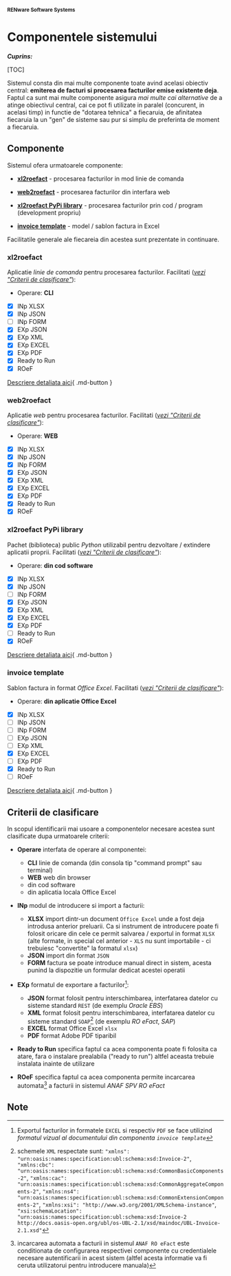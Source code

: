 <small>**RENware Software Systems**</small>

# Componentele sistemului


***Cuprins:***

[TOC]


Sistemul consta din mai multe componente toate avind acelasi obiectiv central: **emiterea de facturi si procesarea facturilor emise existente deja**. Faptul ca sunt mai multe componente asigura *mai multe cai alternative* de a atinge obiectivul central, cai ce pot fi utilizate in paralel (concurent, in acelasi timp) in functie de "dotarea tehnica" a fiecaruia, de afinitatea fiecaruia la un "gen" de sisteme sau pur si simplu de preferinta de moment a fiecaruia.




## Componente

Sistemul ofera urmatoarele componente:

* __[xl2roefact](#xl2roefact)__ - procesarea facturilor in mod linie de comanda

* __[web2roefact](#web2roefact)__ - procesarea facturilor din interfara web

* __[xl2roefact PyPi library](#xl2roefact-pypi-library)__ - procesarea facturilor prin cod / program (development propriu)

* __[invoice template](#invoice-template)__ - model / sablon factura in Excel

Facilitatile generale ale fiecareia din acestea sunt prezentate in continuare.


### xl2roefact

Aplicatie *linie de comanda* pentru procesarea facturilor. Facilitati (*[vezi "Criterii de clasificare"](#criterii-de-clasificare)*):  <!-- (stat: WIP) -->

* Operare: **CLI**
* [x] INp XLSX
* [x] INp JSON
* [ ] INp FORM
* [x] EXp JSON
* [x] EXp XML
* [x] EXp EXCEL
* [x] EXp PDF
* [x] Ready to Run
* [x] ROeF

[Descriere detaliata aici](../../xl2roefact/README.md){ .md-button }


### web2roefact

Aplicatie *web* pentru procesarea facturilor. Facilitati (*[vezi "Criterii de clasificare"](#criterii-de-clasificare)*):  <!-- (stat: TBD) -->

* Operare: **WEB**
* [x] INp XLSX
* [x] INp JSON
* [x] INp FORM
* [x] EXp JSON
* [x] EXp XML
* [x] EXp EXCEL
* [x] EXp PDF
* [x] Ready to Run
* [x] ROeF

<!--#TODO_tbd... [Descriere detaliata aici](../../xxx/README.md){ .md-button } -->

### xl2roefact PyPi library

Pachet (biblioteca) public *Python* utilizabil pentru dezvoltare / extindere aplicatii proprii. Facilitati (*[vezi "Criterii de clasificare"](#criterii-de-clasificare)*):  <!-- (stat: WIP) -->

* Operare: **din cod software**
* [x] INp XLSX
* [x] INp JSON
* [ ] INp FORM
* [x] EXp JSON
* [x] EXp XML
* [x] EXp EXCEL
* [x] EXp PDF
* [ ] Ready to Run
* [x] ROeF

<!-- README: activated on 240202 h04;30  #FIXME drop after publish -->
[Descriere detaliata aici](../../xl2roefact/doc/README_xl2roefact_library.md){ .md-button }



### invoice template

Sablon factura in format *Office Excel*. Facilitati (*[vezi "Criterii de clasificare"](#criterii-de-clasificare)*):  <!-- status: DONE -->

* Operare: **din aplicatie Office Excel**
* [x] INp XLSX
* [ ] INp JSON
* [ ] INp FORM
* [ ] EXp JSON
* [ ] EXp XML
* [x] EXp EXCEL
* [ ] EXp PDF
* [x] Ready to Run
* [ ] ROeF

[Descriere detaliata aici](../../excel_invoice_template/README.md){ .md-button }







## Criterii de clasificare

In scopul identificarii mai usoare a componentelor necesare acestea sunt clasificate dupa urmatoarele criterii:

* **Operare** interfata de operare al componentei:
    * **CLI** linie de comanda (din consola tip "command prompt" sau terminal)
    * **WEB** web din browser
    * din cod software
    * din aplicatia locala Office Excel

* **INp**  modul de introducere si import a facturii:
    * **XLSX** import dintr-un document `Office Excel` unde a fost deja introdusa anterior preluarii. Ca si instrument de introducere poate fi folosit oricare din cele ce permit salvarea / exportul in format `XLSX` (alte formate, in special cel anterior - `XLS` nu sunt importabile - ci trebuiesc "convertite" la formatul `xlsx`)
    * **JSON** import din format `JSON`
    * **FORM** factura se poate introduce manual direct in sistem, acesta punind la dispozitie un formular dedicat acestei operatii

* **EXp** formatul de exportare a facturilor[^out_fmt]:
  * **JSON** format folosit pentru interschimbarea, interfatarea datelor cu sisteme standard `REST` (de exemplu *Oracle EBS*)
  * **XML** format folosit pentru interschimbarea, interfatarea datelor cu sisteme standard `SOAP`[^xml_schemas] (de exemplu *RO eFact*, *SAP*)
  * **EXCEL** format Office Excel `xlsx`
  * **PDF** format Adobe PDF tiparibil

* **Ready to Run** specifica faptul ca acea componenta poate fi folosita ca atare, fara o instalare prealabila ("ready to run") altfel aceasta trebuie instalata inainte de utilizare

* **ROeF** specifica faptul ca acea componenta permite incarcarea automata[^load_spv] a facturii in sistemul *ANAF SPV RO eFact*






## Note

[^out_fmt]: Exportul facturilor in formatele `EXCEL` si respectiv `PDF` se face utilizind *formatul vizual al documentului din componenta `invoice template`*

[^xml_schemas]: schemele `XML` respectate sunt: `"xmlns": "urn:oasis:names:specification:ubl:schema:xsd:Invoice-2"`, `"xmlns:cbc": "urn:oasis:names:specification:ubl:schema:xsd:CommonBasicComponents-2"`, `"xmlns:cac": "urn:oasis:names:specification:ubl:schema:xsd:CommonAggregateComponents-2"`, `"xmlns:ns4": "urn:oasis:names:specification:ubl:schema:xsd:CommonExtensionComponents-2"`, `"xmlns:xsi": "http://www.w3.org/2001/XMLSchema-instance"`, `"xsi:schemaLocation": "urn:oasis:names:specification:ubl:schema:xsd:Invoice-2 http://docs.oasis-open.org/ubl/os-UBL-2.1/xsd/maindoc/UBL-Invoice-2.1.xsd"`

[^load_spv]: incarcarea automata a facturii in sistemul `ANAF RO eFact` este conditionata de configurarea respectivei componente cu credentialele necesare autentificarii in acest sistem (altfel acesta informatie va fi ceruta utilizatorui pentru introducere manuala)
